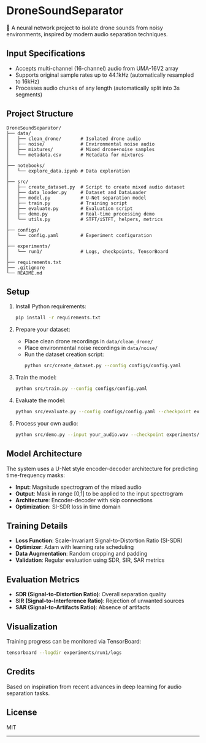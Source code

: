 # DroneSoundSeparator

🚁 A neural network project to isolate drone sounds from noisy environments, inspired by modern audio separation techniques.

## Input Specifications
- Accepts multi-channel (16-channel) audio from UMA-16V2 array
- Supports original sample rates up to 44.1kHz (automatically resampled to 16kHz)
- Processes audio chunks of any length (automatically split into 3s segments)

## Project Structure

```
DroneSoundSeparator/
├── data/
│   ├── clean_drone/       # Isolated drone audio
│   ├── noise/             # Environmental noise audio
│   ├── mixtures/          # Mixed drone+noise samples
│   └── metadata.csv       # Metadata for mixtures
│
├── notebooks/
│   └── explore_data.ipynb # Data exploration
│
├── src/
│   ├── create_dataset.py  # Script to create mixed audio dataset
│   ├── data_loader.py     # Dataset and DataLoader
│   ├── model.py           # U-Net separation model
│   ├── train.py           # Training script
│   ├── evaluate.py        # Evaluation script
│   ├── demo.py            # Real-time processing demo
│   └── utils.py           # STFT/iSTFT, helpers, metrics
│
├── configs/
│   └── config.yaml        # Experiment configuration
│
├── experiments/
│   └── run1/              # Logs, checkpoints, TensorBoard
│
├── requirements.txt
├── .gitignore
└── README.md
```

## Setup

1. Install Python requirements:
   ```bash
   pip install -r requirements.txt
   ```

2. Prepare your dataset:
   - Place clean drone recordings in `data/clean_drone/`
   - Place environmental noise recordings in `data/noise/`
   - Run the dataset creation script:
     ```bash
     python src/create_dataset.py --config configs/config.yaml
     ```

3. Train the model:
   ```bash
   python src/train.py --config configs/config.yaml
   ```

4. Evaluate the model:
   ```bash
   python src/evaluate.py --config configs/config.yaml --checkpoint experiments/run1/best_model.pt
   ```

5. Process your own audio:
   ```bash
   python src/demo.py --input your_audio.wav --checkpoint experiments/run1/best_model.pt
   ```

## Model Architecture

The system uses a U-Net style encoder-decoder architecture for predicting time-frequency masks:

- **Input**: Magnitude spectrogram of the mixed audio
- **Output**: Mask in range [0,1] to be applied to the input spectrogram
- **Architecture**: Encoder-decoder with skip connections
- **Optimization**: SI-SDR loss in time domain

## Training Details

- **Loss Function**: Scale-Invariant Signal-to-Distortion Ratio (SI-SDR)
- **Optimizer**: Adam with learning rate scheduling
- **Data Augmentation**: Random cropping and padding
- **Validation**: Regular evaluation using SDR, SIR, SAR metrics

## Evaluation Metrics

- **SDR (Signal-to-Distortion Ratio)**: Overall separation quality
- **SIR (Signal-to-Interference Ratio)**: Rejection of unwanted sources
- **SAR (Signal-to-Artifacts Ratio)**: Absence of artifacts

## Visualization

Training progress can be monitored via TensorBoard:

```bash
tensorboard --logdir experiments/run1/logs
```

## Credits

Based on inspiration from recent advances in deep learning for audio separation tasks.

## License

MIT

---

